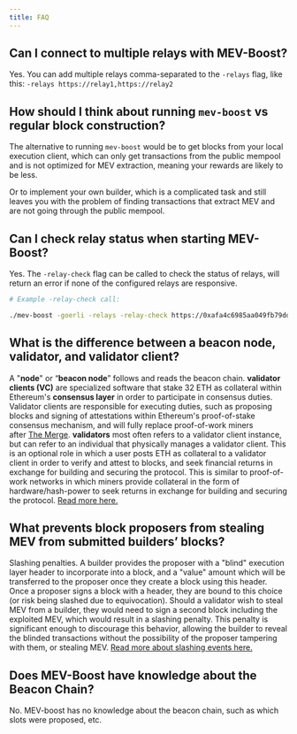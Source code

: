 ```yaml
---
title: FAQ
---
```


## Can I connect to multiple relays with MEV-Boost?

Yes. You can add multiple relays comma-separated to the `-relays` flag,
like this: `-relays https://relay1,https://relay2`

## How should I think about running `mev-boost` vs regular block construction?

The alternative to running `mev-boost` would be to get blocks from your local execution client, which can only get transactions from the public mempool and is not optimized for MEV extraction, meaning your rewards are likely to be less.

Or to implement your own builder, which is a complicated task and still leaves you with the problem of finding transactions that extract MEV and are not going through the public mempool.

## Can I check relay status when starting MEV-Boost?

Yes. The `-relay-check` flag can be called to check the status of relays, will return an error if none of the configured relays are responsive.

```bash
# Example -relay-check call:

./mev-boost -goerli -relays -relay-check https://0xafa4c6985aa049fb79dd37010438cfebeb0f2bd42b115b89dd678dab0670c1de38da0c4e9138c9290a398ecd9a0b3110@builder-relay-goerli.flashbots.net
```

## What is the difference between a beacon node, validator, and validator client?

A "**node**" or “**beacon node**” follows and reads the beacon chain. **validator clients (VC)** are specialized software that stake 32 ETH as collateral within Ethereum's **consensus layer** in order to participate in consensus duties. Validator clients are responsible for executing duties, such as proposing blocks and signing of attestations within Ethereum's proof-of-stake consensus mechanism, and will fully replace proof-of-work miners after [The Merge](https://ethereum.org/en/upgrades/merge/). **validators** most often refers to a validator client instance, but can refer to an individual that physically manages a validator client. This is an optional role in which a user posts ETH as collateral to a validator client in order to verify and attest to blocks, and seek financial returns in exchange for building and securing the protocol. This is similar to proof-of-work networks in which miners provide collateral in the form of hardware/hash-power to seek returns in exchange for building and securing the protocol. [Read more here.](https://github.com/ethereum/consensus-specs/blob/dev/specs/phase0/validator.md)

## What prevents block proposers from stealing MEV from submitted builders’ blocks?

Slashing penalties. A builder provides the proposer with a "blind" execution layer header to incorporate into a block, and a "value" amount which will be transferred to the proposer once they create a block using this header. Once a proposer signs a block with a header, they are bound to this choice (or risk being slashed due to equivocation). Should a validator wish to steal MEV from a builder, they would need to sign a second block including the exploited MEV, which would result in a slashing penalty. This penalty is significant enough to discourage this behavior, allowing the builder to reveal the blinded transactions without the possibility of the proposer tampering with them, or stealing MEV. [Read more about slashing events here.](https://consensys.net/blog/codefi/rewards-and-penalties-on-ethereum-20-phase-0/)

## Does MEV-Boost have knowledge about the Beacon Chain?

No. MEV-boost has no knowledge about the beacon chain, such as which slots were proposed, etc.
